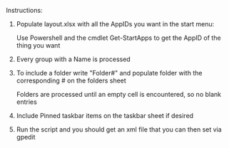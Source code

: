 Instructions:

1. Populate layout.xlsx with all the AppIDs you want in the start menu:

      Use Powershell and the cmdlet Get-StartApps to  get the AppID of the thing you want

2. Every group with a Name is processed

3. To include a folder write "Folder#" and populate folder with the corresponding # on the folders sheet

      Folders are processed until an empty cell is encountered, so no blank entries

4. Include Pinned taskbar items on the taskbar sheet if desired

5. Run the script and you should get an xml file that you can then set via gpedit


